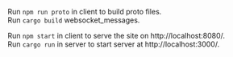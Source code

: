 Run `npm run proto` in client to build proto files.  
Run `cargo build` websocket_messages.

Run `npm start` in client to serve the site on http://localhost:8080/.  
Run `cargo run` in server to start server at http://localhost:3000/.
